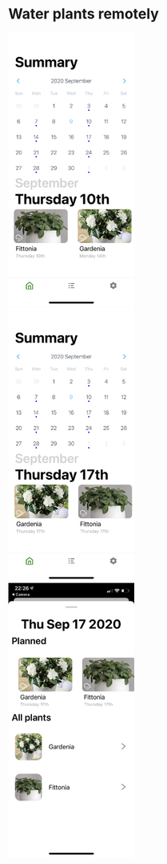 # Water plants remotely
  <img src="https://github.com/Sy-mik/Tegridy/blob/master/IMG_7501.PNG" width="50%" >
    <img src="https://github.com/Sy-mik/Tegridy/blob/master/IMG_7502.PNG" width="50%" >
  <img src="https://github.com/Sy-mik/Tegridy/blob/master/IMG_7504.PNG" width="50%" >

